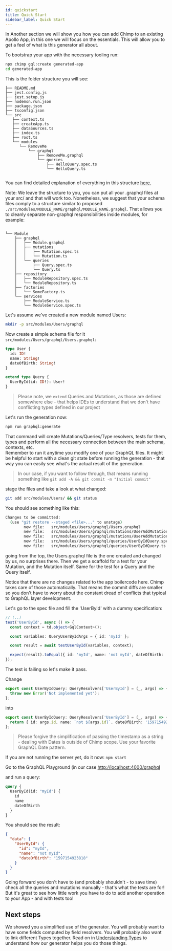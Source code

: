 ```yaml
---
id: quickstart
title: Quick Start
sidebar_label: Quick Start
---
```


In Another section we will show you how you can add Chimp to an existing Apollo App, in this one we will focus on the essentials. This will allow you to get a feel of what is this generator all about.

To bootstrap your app with the necessary tooling run:

```bash
npx chimp gql:create generated-app
cd generated-app
```

This is the folder structure you will see:

```
├── README.md
├── jest.config.js
├── jest.setup.js
├── nodemon.run.json
├── package.json
├── tsconfig.json
└── src
   ├── context.ts
   ├── createApp.ts
   ├── dataSources.ts
   ├── index.ts
   ├── root.ts
   └── modules
      └── RemoveMe
          └── graphql
              ├── RemoveMe.graphql
              └── queries
                  ├── HelloQuery.spec.ts
                  └── HelloQuery.ts
  

```

You can find detailed explanation of everything in this structure [here.](structure.md)

Note: We leave the structure to you, you can put all your .graphql files at your src/ and that will work too. Nonetheless, we suggest that your schema files comply to a structure similar to proposed `./src/modules/MODULE_NAME/graphql/MODULE_NAME.graphql`. That allows you to cleanly separate non-graphql responsibilities inside modules, for example:

```

└── Module
    ├── graphql
    │   ├── Module.graphql
    │   ├── mutations
    │   │   ├── Mutation.spec.ts
    │   │   └── Mutation.ts
    │   └── queries
    │       ├── Query.spec.ts
    │       └── Query.ts
    ├── repository
    │   ├── ModuleRepository.spec.ts
    │   └── ModuleRepository.ts
    ├── factories
    │   └── SomeFactory.ts
    └── services
        ├── ModuleService.ts
        └── ModuleService.spec.ts
```

Let's assume we've created a new module named Users:

```bash
mkdir -p src/modules/Users/graphql
```

Now create a simple schema file for it `src/modules/Users/graphql/Users.graphql`:

```graphql
type User {
  id: ID!
  name: String!
  dateOfBirth: String!
}

extend type Query {
  UserById(id: ID!): User!
}
```

> Please note, we `extend` Queries and Mutations, as those are defined somewhere else - that helps IDEs to understand that we don't have conflicting types defined in our project

Let's run the generation now:

```bash
npm run graphql:generate
```

That command will create Mutations/Queries/Type resolvers, tests for them, types and perform all the necessary connection between the main schema, contexts, etc.  
Remember to run it anytime you modify one of your GraphQL files.
It might be helpful to start with a clean git state before running the generation - that way you can easily see what's the actual result of the generation.

> In our case, if you want to follow through, that means running something like `git add -A && git commit -m "Initial commit"`

stage the files and take a look at what changed:

```bash
git add src/modules/Users/ && git status
```

You should see something like this:

```bash
Changes to be committed:
  (use "git restore --staged <file>..." to unstage)
        new file:   src/modules/Users/graphql/Users.graphql
        new file:   src/modules/Users/graphql/mutations/UserAddMutation.spec.ts
        new file:   src/modules/Users/graphql/mutations/UserAddMutation.ts
        new file:   src/modules/Users/graphql/queries/UserByIdQuery.spec.ts
        new file:   src/modules/Users/graphql/queries/UserByIdQuery.ts
```

going from the top, the Users.graphql file is the one created and changed by us, no surprises there.
Then we get a scaffold for a test for your Mutation, and the Mutation itself.
Same for the test for a Query and the Query itself.

Notice that there are no changes related to the app boilercode here. Chimp takes care of those automatically. That means the commit diffs are smaller so you don't have to worry about the constant dread of conflicts that typical to GraphQL layer development.

Let's go to the spec file and fill the 'UserById' with a dummy specification:

```typescript
// (..)
test('UserById', async () => {
  const context = td.object<GqlContext>();

  const variables: QueryUserByIdArgs = { id: 'myId' };

  const result = await testUserById(variables, context);

  expect(result).toEqual({ id: 'myId', name: 'not myId', dateOfBirth: '1597154923818' });
});
```

The test is failing so let's make it pass.

Change

```typescript
export const UserByIdQuery: QueryResolvers['UserById'] = (_, args) => {
  throw new Error('Not implemented yet');
};
```

into

```typescript
export const UserByIdQuery: QueryResolvers['UserById'] = (_, args) => {
  return { id: args.id, name: `not ${args.id}`, dateOfBirth: '1597154923818' };
};
```

> Please forgive the simplification of passing the timestamp as a string - dealing with Dates is outside of Chimp scope. Use your favorite GraphQL Date pattern.

If you are not running the server yet, do it now:
`npm start`

Go to the GraphQL Playground (in our case [http://localhost:4000/graphql](http://localhost:4000/graphql)

and run a query:

```graphql
query {
  UserById(id: "myId") {
    id
    name
    dateOfBirth
  }
}
```

You should see the result:

```json
{
  "data": {
    "UserById": {
      "id": "myId",
      "name": "not myId",
      "dateOfBirth": "1597154923818"
    }
  }
}
```

Going forward you don't have to (and probably shouldn't - to save time) check all the queries and mutations manually - that's what the tests are for! But it's great to see how little work you have to do to add another operation to your App - and with tests too!

## Next steps

We showed you a simplified use of the generator. You will probably want to have some fields computed by field resolvers. You will probably also want to link different Types together. Read on in [Understanding Types](understanding-types.md) to understand how our generator helps you do those things.
